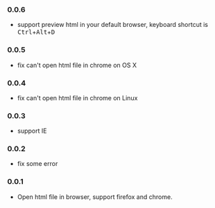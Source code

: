 ### 0.0.6
- support preview html in your default browser, keyboard shortcut is <kbd>Ctrl</kbd>+<kbd>Alt</kbd>+<kbd>D</kbd>

### 0.0.5
- fix can't open html file in chrome on OS X

### 0.0.4
- fix can't open html file in chrome on Linux

### 0.0.3

- support IE

### 0.0.2

- fix some error

### 0.0.1

- Open html file in browser, support firefox and chrome.

